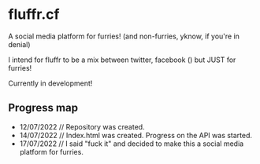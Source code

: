 # fluffr.cf

A social media platform for furries! (and non-furries, yknow, if you're in denial)

I intend for fluffr to be a mix between twitter, facebook () but JUST for furries!

Currently in development! 

## Progress map
 - 12/07/2022 // Repository was created.
 - 14/07/2022 // Index.html was created. Progress on the API was started.
 - 17/07/2022 // I said "fuck it" and decided to make this a social media platform for furries.
